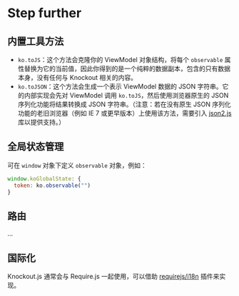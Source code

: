 # Step further

## 内置工具方法

- `ko.toJS`：这个方法会克隆你的 ViewModel 对象结构，将每个 `observable` 属性替换为它的当前值，因此你得到的是一个纯粹的数据副本，包含的只有数据本身，没有任何与 Knockout 相关的内容。
- `ko.toJSON`：这个方法会生成一个表示 ViewModel 数据的 JSON 字符串。它的内部实现会先对 ViewModel 调用 `ko.toJS`，然后使用浏览器原生的 JSON 序列化功能将结果转换成 JSON 字符串。（注意：若在没有原生 JSON 序列化功能的老旧浏览器（例如 IE 7 或更早版本）上使用该方法，需要引入 [json2.js](https://github.com/douglascrockford/JSON-js/blob/master/json2.js) 库以提供支持。）

## 全局状态管理

可在 `window` 对象下定义 `observable` 对象，例如：

```js
window.koGlobalState: {
  token: ko.observable("")
}
```

## 路由

...

## 国际化

Knockout.js 通常会与 Require.js 一起使用，可以借助 [requirejs/i18n](https://github.com/requirejs/i18n) 插件来实现。
